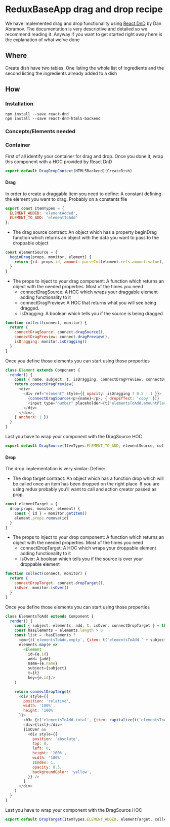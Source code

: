# ReduxBaseApp drag and drop recipe

We have implemented drag and drop functionality using [React DnD](http://gaearon.github.io/react-dnd/) by Dan Abramov. The documentation is very descriptive and detailed so we recommend reading it. Anyway if you want to get started right away here is the explanation of what we've done

## Where
Create dish have two tables. One listing the whole list of ingredients and the second listing the ingredients already added to a dish

## How

### Installation
```
npm install --save react-dnd
npm install --save react-dnd-html5-backend
```

### Concepts/Elements needed

### Container
First of all identify your container for drag and drop. Once you done it, wrap this component with a HOC provided by React DnD

```JavaScript
export default DragDropContext(HTML5Backend)(CreateDish)
```

#### Drag
In order to create a draggable item you need to define:
A constant defining the element you want to drag. Probably on a constants file
```JavaScript
export const ItemTypes = {
  ELEMENT_ADDED: 'elementAdded',
  ELEMENT_TO_ADD: 'elementToAdd'
};
```

- The drag source contract: An object which has a property beginDrag function which returns an object with the data you want to pass to the droppable object
```JavaScript
const elementSource = {
  beginDrag(props, monitor, element) {
    return {id: props.id, amount: parseInt(element.refs.amount.value), name: props.name}
  }  
}
```
- The props to inject to your drag component: A function which returns an object with the needed properties. Most of the times you need
  - connectDragSource: A HOC which wraps your draggable element adding functionality to it
  - connectDragPreview: A HOC that returns what you will see being dragged.
  - isDragging: A boolean which tells you if the source is being dragged
```JavaScript
function collect(connect, monitor) {
  return {
    connectDragSource: connect.dragSource(),
    connectDragPreview: connect.dragPreview(),
    isDragging: monitor.isDragging()
  }  
}
```
Once you define those elements you can start using those properties
```JavaScript
class Element extends Component {
  render() {
    const { name, subject, t, isDragging, connectDragPreview, connectDragSource } = this.props
    return connectDragPreview(
      <div>
        <div ref="element" style={{ opacity: isDragging ? 0.5 : 1 }}>
          {connectDragSource(<p>{name}</p>, { dropEffect: 'copy' })}
          <input type="number" placeholder={t("elementsToAdd.amountPlaceholder")} ref="amount" defaultValue="1" />
        </div>
      </div>,
    { anchorX: 1 })
  }
}
```
Last you have to wrap your component with the DragSource HOC
```JavaScript
export default DragSource(ItemTypes.ELEMENT_TO_ADD, elementSource, collect)(Element)
```

#### Drop

The drop implementation is very similar: Define:

- The drop target contract: An object which has a function drop which will be called once an item has been dropped on the right place. If you are using redux probably you'll want to call and action creator passed as prop.
```JavaScript
const elementTarget = {
  drop(props, monitor, element) {
    const { id } = monitor.getItem()
    element.props.remove(id)
  }
}
```
- The props to inject to your drop component: A function which returns an object with the needed properties. Most of the times you need
  - connectDropTarget: A HOC which wraps your droppable element adding functionality to it
  - isOver: A boolean which tells you if the source is over your droppable element 
```JavaScript
function collect(connect, monitor) {
  return {
    connectDropTarget: connect.dropTarget(),
    isOver: monitor.isOver()
  }
}
```
Once you define those elements you can start using those properties
```JavaScript
class ElementsToAdd extends Component {
  render() {
    const { subject, elements, add, t, isOver, connectDropTarget } = this.props
    const hasElements = elements.length > 0
    const list = !hasElements ?
      <em>{t('elementsToAdd.empty', {item: t('elementsToAdd.' + subject, {count: 0})})}</em> :
      elements.map(e =>
        <Element
          id={e.id}
          add= {add}
          name={e.name}
          subject={subject}
          t={t}
          key={e.id}/>
    )

    return connectDropTarget(
      <div style={{
        position: 'relative',
        width: '100%',
        height: '100%'
      }}>
        <h3> {t('elementsToAdd.total', {item: capitalize(t('elementsToAdd.' + subject, {count: 0}))})} </h3>
        <div>{list}</div>
        {isOver &&
          <div style={{
            position: 'absolute',
            top: 0,
            left: 0,
            height: '100%',
            width: '100%',
            zIndex: 1,
            opacity: 0.5,
            backgroundColor: 'yellow',
          }} />
        }
      </div>
    )
  }
}
```
Last you have to wrap your component with the DragSource HOC

```JavaScript
export default DropTarget(ItemTypes.ELEMENT_ADDED, elementTarget, collect)(ElementsToAdd)
```



